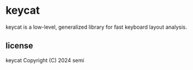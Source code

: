 # keycat
keycat is a low-level, generalized library for fast keyboard layout analysis.
## license
keycat Copyright (C) 2024 semi
